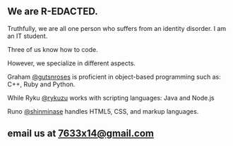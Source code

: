 ## We are R-EDACTED.

Truthfully, we are all one person who suffers from an identity disorder. I am an IT student.

Three of us know how to code.

However, we specialize in different aspects.


Graham [@gutsnroses](https://github.com/gutsnroses) is proficient in object-based programming such as: C++, Ruby and Python.

While Ryku [@rykuzu](https://github.com/rykuzu) works with scripting languages: Java and Node.js

Runo [@shinminase](https://github.com/shinminase) handles HTML5, CSS, and markup languages. 

## email us at 7633x14@gmail.com
